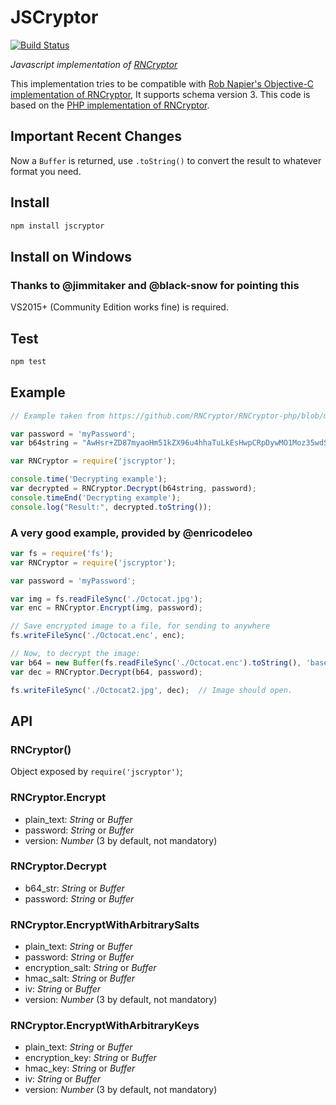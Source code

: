 # JSCryptor

[![Build Status](https://travis-ci.org/chesstrian/JSCryptor.svg?branch=master)](https://travis-ci.org/chesstrian/JSCryptor)

*Javascript implementation of [RNCryptor](https://github.com/RNCryptor/RNCryptor-Spec)*

This implementation tries to be compatible with [Rob Napier's Objective-C implementation of RNCryptor](https://github.com/RNCryptor/RNCryptor), It supports schema version 3.
This code is based on the [PHP implementation of RNCryptor](https://github.com/RNCryptor/RNCryptor-php).

## Important Recent Changes
Now a `Buffer` is returned, use `.toString()` to convert the result to whatever format you need.

## Install
```bash
npm install jscryptor
```

## Install on Windows
### Thanks to @jimmitaker and @black-snow for pointing this

VS2015+ (Community Edition works fine) is required.

## Test
```bash
npm test
```

## Example
```js
// Example taken from https://github.com/RNCryptor/RNCryptor-php/blob/master/examples/decrypt.php

var password = 'myPassword';
var b64string = "AwHsr+ZD87myaoHm51kZX96u4hhaTuLkEsHwpCRpDywMO1Moz35wdS6OuDgq+SIAK6BOSVKQFSbX/GiFSKhWNy1q94JidKc8hs581JwVJBrEEoxDaMwYE+a+sZeirThbfpup9WZQgp3XuZsGuZPGvy6CvHWt08vsxFAn9tiHW9EFVtdSK7kAGzpnx53OUSt451Jpy6lXl1TKek8m64RT4XPr";

var RNCryptor = require('jscryptor');

console.time('Decrypting example');
var decrypted = RNCryptor.Decrypt(b64string, password);
console.timeEnd('Decrypting example');
console.log("Result:", decrypted.toString());
```

### A very good example, provided by @enricodeleo
```js
var fs = require('fs');
var RNCryptor = require('jscryptor');

var password = 'myPassword';

var img = fs.readFileSync('./Octocat.jpg');
var enc = RNCryptor.Encrypt(img, password);

// Save encrypted image to a file, for sending to anywhere
fs.writeFileSync('./Octocat.enc', enc);

// Now, to decrypt the image:
var b64 = new Buffer(fs.readFileSync('./Octocat.enc').toString(), 'base64');
var dec = RNCryptor.Decrypt(b64, password);

fs.writeFileSync('./Octocat2.jpg', dec);  // Image should open.
```

## API
### RNCryptor()
Object exposed by `require('jscryptor')`;

### RNCryptor.Encrypt
* plain_text: *String* or *Buffer*
* password: *String* or *Buffer*
* version: *Number* (3 by default, not mandatory)

### RNCryptor.Decrypt
* b64_str: *String* or *Buffer*
* password: *String* or *Buffer*

### RNCryptor.EncryptWithArbitrarySalts
* plain_text: *String* or *Buffer*
* password: *String* or *Buffer*
* encryption_salt: *String* or *Buffer*
* hmac_salt: *String* or *Buffer*
* iv: *String* or *Buffer*
* version: *Number* (3 by default, not mandatory)

### RNCryptor.EncryptWithArbitraryKeys
* plain_text: *String* or *Buffer*
* encryption_key: *String* or *Buffer*
* hmac_key: *String* or *Buffer*
* iv: *String* or *Buffer*
* version: *Number* (3 by default, not mandatory)
